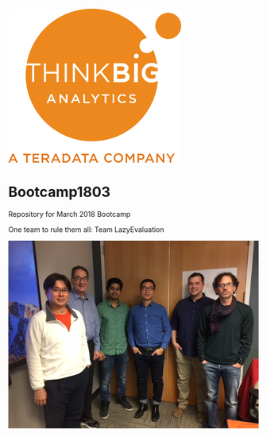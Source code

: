 ![](img/NewLogo.png)
# Bootcamp1803
Repository for March 2018 Bootcamp

One team to rule them all:  Team LazyEvaluation

![](img/LazyEvaluation.jpg)
